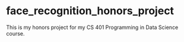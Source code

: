 # face_recognition_honors_project
This is my honors project for my CS 401 Programming in Data Science course.
